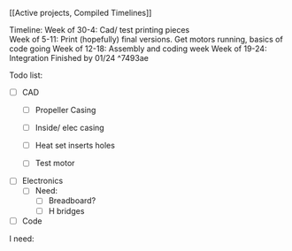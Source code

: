 
[[Active projects, Compiled Timelines]]

Timeline: 
	Week of 30-4: Cad/ test printing pieces 	
	Week of 5-11: Print (hopefully) final versions. Get motors running, basics of code going
	Week of 12-18: Assembly and coding week
	Week of 19-24: Integration 
	Finished by 01/24 ^7493ae

Todo list:
- [ ] CAD 
	- [ ] Propeller Casing
	- [ ] Inside/ elec casing
	- [ ] Heat set inserts holes
	- [ ] Test motor 


- [ ] Electronics
	- [ ] Need:
		- [ ] Breadboard?
		- [ ] H bridges

- [ ] Code

I need:

